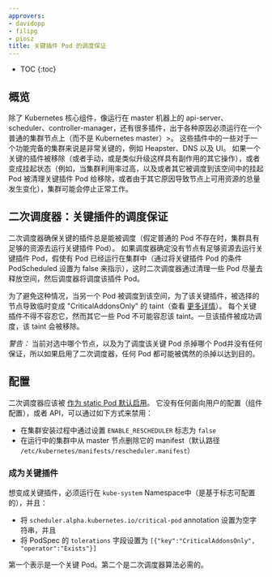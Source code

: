 ```yaml
---
approvers:
- davidopp
- filipg
- piosz
title: 关键插件 Pod 的调度保证
---
```


* TOC
{:toc}

<!--
## Overview

In addition to Kubernetes core components like api-server, scheduler, controller-manager running on a master machine
there are a number of add-ons which, for various reasons, must run on a regular cluster node (rather than the Kubernetes master).
Some of these add-ons are critical to a fully functional cluster, such as Heapster, DNS, and UI.
A cluster may stop working properly if a critical add-on is evicted (either manually or as a side effect of another operation like upgrade)
and becomes pending (for example when the cluster is highly utilized and either there are other pending pods that schedule into the space
vacated by the evicted critical add-on pod or the amount of resources available on the node changed for some other reason).
-->

## 概览

除了 Kubernetes 核心组件，像运行在 master 机器上的 api-server、scheduler、controller-manager，还有很多插件，出于各种原因必须运行在一个普通的集群节点上（而不是 Kubernetes master）>。
这些插件中的一些对于一个功能完备的集群来说是非常关键的，例如 Heapster、DNS 以及 UI。
如果一个关键的插件被移除（或者手动，或是类似升级这样具有副作用的其它操作），或者变成挂起状态（例如，当集群利用率过高，以及或者其它被调度到该空间中的挂起 Pod 被清理关键插件 Pod 给移除，或者由于其它原因导致节点上可用资源的总量发生变化），集群可能会停止正常工作。

<!--
## Rescheduler: guaranteed scheduling of critical add-ons

Rescheduler ensures that critical add-ons are always scheduled
(assuming the cluster has enough resources to run the critical add-on pods in the absence of regular pods).
If the scheduler determines that no node has enough free resources to run the critical add-on pod
given the pods that are already running in the cluster
(indicated by critical add-on pod's pod condition PodScheduled set to false, the reason set to Unschedulable)
the rescheduler tries to free up space for the add-on by evicting some pods; then the scheduler will schedule the add-on pod.
-->

## 二次调度器：关键插件的调度保证

二次调度器确保关键的插件总是能被调度（假定普通的 Pod 不存在时，集群具有足够的资源去运行关键插件 Pod）。
如果调度器确定没有节点有足够资源去运行关键插件 Pod，假使有 Pod 已经运行在集群中（通过将关键插件 Pod 的条件 PodScheduled 设置为 false 来指示），这时二次调度器通过清理一些 Pod 尽量去释放空间，然后调度器将调度该插件 Pod。

<!--
To avoid situation when another pod is scheduled into the space prepared for the critical add-on,
the chosen node gets a temporary taint "CriticalAddonsOnly" before the eviction(s)
(see [more details](https://git.k8s.io/community/contributors/design-proposals/taint-toleration-dedicated.md)).
Each critical add-on has to tolerate it,
while the other pods shouldn't tolerate the taint. The taint is removed once the add-on is successfully scheduled.

*Warning:* currently there is no guarantee which node is chosen and which pods are being killed
in order to schedule critical pods, so if rescheduler is enabled your pods might be occasionally
killed for this purpose.
-->

为了避免这种情况，当另一个 Pod 被调度到该空间，为了该关键插件，被选择的节点导致临时变成 "CriticalAddonsOnly" 的 taint（查看 [更多详情](https://git.k8s.io/community/contributors/design-proposals/taint-toleration-dedicated.md)）。
每个关键插件不得不容忍它，然而其它一些 Pod 不可能容忍该 taint。一旦该插件被成功调度，该 taint 会被移除。

*警告：* 当前对选中哪个节点，以及为了调度该关键 Pod 杀掉哪个 Pod并没有任何保证，所以如果启用了二次调度器，任何 Pod 都可能被偶然的杀掉以达到目的。

<!--
## Config

Rescheduler should be [enabled by default as a static pod](https://git.k8s.io/kubernetes/cluster/saltbase/salt/rescheduler/rescheduler.manifest).
It doesn't have any user facing configuration (component config) or API and can be disabled:
-->

## 配置

二次调度器应该被 [作为 static Pod 默认启用](https://git.k8s.io/kubernetes/cluster/saltbase/salt/rescheduler/rescheduler.manifest)。
它没有任何面向用户的配置（组件配置），或者 API，可以通过如下方式来禁用：

<!--
* during cluster setup by setting `ENABLE_RESCHEDULER` flag to `false`
* on running cluster by deleting its manifest from master node
(default path `/etc/kubernetes/manifests/rescheduler.manifest`)
-->

* 在集群安装过程中通过设置 `ENABLE_RESCHEDULER` 标志为 `false`
* 在运行中的集群中从 master 节点删除它的 manifest（默认路径 `/etc/kubernetes/manifests/rescheduler.manifest`）

<!--
### Marking add-on as critical

To be critical an add-on has to run in `kube-system` namespace (configurable via flag) and
* have the `scheduler.alpha.kubernetes.io/critical-pod` annotation set to empty string, and
* have the PodSpec's `tolerations` field set to `[{"key":"CriticalAddonsOnly", "operator":"Exists"}]`

The first one marks a pod a critical. The second one is required by Rescheduler algorithm.
-->

### 成为关键插件

想变成关键插件，必须运行在 `kube-system` Namespace中（是基于标志可配置的），并且：
* 将 `scheduler.alpha.kubernetes.io/critical-pod` annotation 设置为空字符串，并且
* 将 PodSpec 的 `tolerations` 字段设置为 `[{"key":"CriticalAddonsOnly", "operator":"Exists"}]`

第一个表示是一个关键 Pod。第二个是二次调度器算法必需的。


